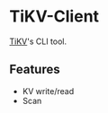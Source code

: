 # TiKV-Client

[TiKV](https://github.com/tikv/tikv/)'s CLI tool.

## Features

- KV write/read
- Scan
